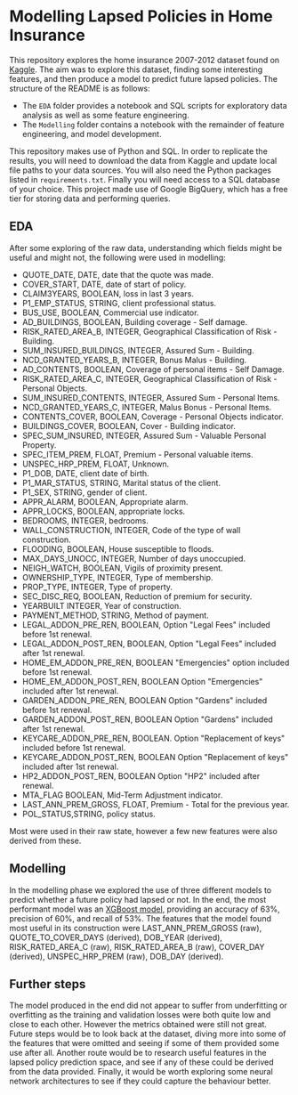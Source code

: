 # Modelling Lapsed Policies in Home Insurance
This repository explores the home insurance 2007-2012 dataset found on [Kaggle](https://www.kaggle.com/ycanario/home-insurance).
The aim was to explore this dataset, finding some interesting features, and then produce a model to predict future lapsed policies. 
The structure of the README is as follows:
* The `EDA` folder provides a notebook and SQL scripts for exploratory data analysis as well as some feature engineering.
* The `Modelling` folder contains a notebook with the remainder of feature engineering, and model development.

This repository makes use of Python and SQL. In order to replicate the results, you will need to download the data from Kaggle and update local file paths to your data sources.
You will also need the Python packages listed in `requirements.txt`. Finally you will need access to a SQL database of your choice. This project made use of Google BigQuery, which has a free tier for storing data and performing queries.

## EDA 
After some exploring of the raw data, understanding which fields might be useful and might not, the following were used in modelling:
* QUOTE_DATE, DATE, date that the quote was made.
* COVER_START, DATE, date of start of policy.
* CLAIM3YEARS, BOOLEAN, loss in last 3 years.
* P1_EMP_STATUS, STRING, client professional status.
* BUS_USE, BOOLEAN, Commercial use indicator. 	
* AD_BUILDINGS, BOOLEAN, Building coverage - Self damage.
* RISK_RATED_AREA_B, INTEGER, Geographical Classification of Risk - Building.
* SUM_INSURED_BUILDINGS, INTEGER, Assured Sum - Building.
* NCD_GRANTED_YEARS_B,	INTEGER, Bonus Malus - Building. 
* AD_CONTENTS, BOOLEAN, Coverage of personal items - Self Damage. 
* RISK_RATED_AREA_C, INTEGER, Geographical Classification of Risk - Personal Objects.
* SUM_INSURED_CONTENTS, INTEGER,  Assured Sum - Personal Items. 
* NCD_GRANTED_YEARS_C, INTEGER, Malus Bonus - Personal Items.
* CONTENTS_COVER, BOOLEAN, Coverage - Personal Objects indicator.	
* BUILDINGS_COVER, BOOLEAN, Cover - Building indicator. 
* SPEC_SUM_INSURED, INTEGER, Assured Sum - Valuable Personal Property.
* SPEC_ITEM_PREM, FLOAT, Premium - Personal valuable items.
* UNSPEC_HRP_PREM, FLOAT, Unknown. 
* P1_DOB, DATE, client date of birth.
* P1_MAR_STATUS, STRING, Marital status of the client. 
* P1_SEX, STRING, gender of client.	
* APPR_ALARM, BOOLEAN, Appropriate alarm.
* APPR_LOCKS, BOOLEAN, appropriate locks.
* BEDROOMS, INTEGER, bedrooms. 
* WALL_CONSTRUCTION, INTEGER, Code of the type of wall construction.
* FLOODING, BOOLEAN, House susceptible to floods. 
* MAX_DAYS_UNOCC, INTEGER, Number of days unoccupied. 
* NEIGH_WATCH, BOOLEAN,	Vigils of proximity present. 
* OWNERSHIP_TYPE,	INTEGER, Type of membership. 
* PROP_TYPE,	INTEGER, Type of property. 
* SEC_DISC_REQ, BOOLEAN, Reduction of premium for security. 
* YEARBUILT	INTEGER, Year of construction. 
* PAYMENT_METHOD,	STRING, Method of payment.
* LEGAL_ADDON_PRE_REN,	BOOLEAN, Option "Legal Fees" included before 1st renewal. 
* LEGAL_ADDON_POST_REN,	BOOLEAN, Option "Legal Fees" included after 1st renewal. 
* HOME_EM_ADDON_PRE_REN,	BOOLEAN	"Emergencies" option included before 1st renewal.
* HOME_EM_ADDON_POST_REN,	BOOLEAN	Option "Emergencies" included after 1st renewal.
* GARDEN_ADDON_PRE_REN,	BOOLEAN Option "Gardens" included before 1st renewal. 
* GARDEN_ADDON_POST_REN,	BOOLEAN	Option "Gardens" included after 1st renewal. 
* KEYCARE_ADDON_PRE_REN,	BOOLEAN. Option "Replacement of keys" included before 1st renewal. 
* KEYCARE_ADDON_POST_REN,	BOOLEAN	Option "Replacement of keys" included after 1st renewal. 
* HP2_ADDON_POST_REN,	BOOLEAN	Option "HP2" included after renewal. 
* MTA_FLAG	BOOLEAN, Mid-Term Adjustment indicator. 
* LAST_ANN_PREM_GROSS,	FLOAT, Premium - Total for the previous year. 
* POL_STATUS,STRING, policy status. 

Most were used in their raw state, however a few new features were also derived from these. 

## Modelling
In the modelling phase we explored the use of three different models to predict whether a future policy had lapsed or not.
In the end, the most performant model was an [XGBoost model](https://xgboost.readthedocs.io/en/latest/), providing an accuracy of 63%, precision of 60%, and recall of 53%. 
The features that the model found most useful in its construction were LAST_ANN_PREM_GROSS (raw), QUOTE_TO_COVER_DAYS (derived), DOB_YEAR (derived), RISK_RATED_AREA_C (raw), 
RISK_RATED_AREA_B (raw), COVER_DAY (derived), UNSPEC_HRP_PREM (raw), DOB_DAY (derived).

## Further steps
The model produced in the end did not appear to suffer from underfitting or overfitting as the training and validation losses were both quite low and close to each other.
However the metrics obtained were still not great. Future steps would be to look back at the dataset, diving more into some of the features that were omitted and seeing if some of them provided some use after all.
Another route would be to research useful features in the lapsed policy prediction space, and see if any of these could be derived from the data provided.
Finally, it would be worth exploring some neural network architectures to see if they could capture the behaviour better. 
